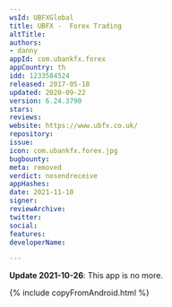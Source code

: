 ```yaml
---
wsId: UBFXGlobal
title: UBFX -  Forex Trading
altTitle: 
authors:
- danny
appId: com.ubankfx.forex
appCountry: th
idd: 1233584524
released: 2017-05-18
updated: 2020-09-22
version: 6.24.3790
stars: 
reviews: 
website: https://www.ubfx.co.uk/
repository: 
issue: 
icon: com.ubankfx.forex.jpg
bugbounty: 
meta: removed
verdict: nosendreceive
appHashes: 
date: 2021-11-10
signer: 
reviewArchive: 
twitter: 
social: 
features: 
developerName: 

---
```


**Update 2021-10-26**: This app is no more.

{% include copyFromAndroid.html %}
